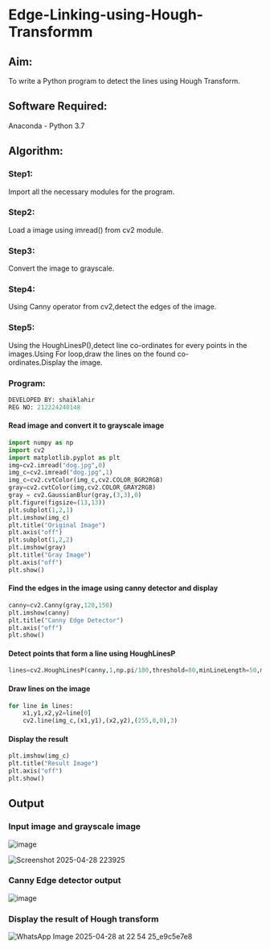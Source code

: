 # Edge-Linking-using-Hough-Transformm
## Aim:
To write a Python program to detect the lines using Hough Transform.

## Software Required:
Anaconda - Python 3.7

## Algorithm:
### Step1:

Import all the necessary modules for the program.
### Step2:

Load a image using imread() from cv2 module.
### Step3:

Convert the image to grayscale.
### Step4:

Using Canny operator from cv2,detect the edges of the image.
### Step5:

Using the HoughLinesP(),detect line co-ordinates for every points in the images.Using For loop,draw the lines on the found co-ordinates.Display the image.

### Program:
```python
DEVELOPED BY: shaiklahir
REG NO: 212224240148
```
#### Read image and convert it to grayscale image
```python
import numpy as np
import cv2
import matplotlib.pyplot as plt
img=cv2.imread("dog.jpg",0)
img_c=cv2.imread("dog.jpg",1)
img_c=cv2.cvtColor(img_c,cv2.COLOR_BGR2RGB)
gray=cv2.cvtColor(img,cv2.COLOR_GRAY2RGB)
gray = cv2.GaussianBlur(gray,(3,3),0)
plt.figure(figsize=(13,13))
plt.subplot(1,2,1)
plt.imshow(img_c)
plt.title("Original Image")
plt.axis("off")
plt.subplot(1,2,2)
plt.imshow(gray)
plt.title("Gray Image")
plt.axis("off")
plt.show()
```
#### Find the edges in the image using canny detector and display
```python
canny=cv2.Canny(gray,120,150)
plt.imshow(canny)
plt.title("Canny Edge Detector")
plt.axis("off")
plt.show()
```
#### Detect points that form a line using HoughLinesP
```python
lines=cv2.HoughLinesP(canny,1,np.pi/180,threshold=80,minLineLength=50,maxLineGap=250)
```
#### Draw lines on the image
```python
for line in lines:
    x1,y1,x2,y2=line[0]
    cv2.line(img_c,(x1,y1),(x2,y2),(255,0,0),3)
```
#### Display the result
```python
plt.imshow(img_c)
plt.title("Result Image")
plt.axis("off")
plt.show()
```
## Output

### Input image and grayscale image
![image](https://github.com/user-attachments/assets/29e8dea8-6790-4b50-9996-a93c42c6e9f1)


![Screenshot 2025-04-28 223925](https://github.com/user-attachments/assets/2782b1e8-0e95-4a20-8145-844ab8b18ba2)

### Canny Edge detector output
![image](https://github.com/user-attachments/assets/ba652bcb-0d23-4d07-b708-caf7faf46450)

### Display the result of Hough transform
![WhatsApp Image 2025-04-28 at 22 54 25_e9c5e7e8](https://github.com/user-attachments/assets/3a8e6df5-7d01-4765-b457-106e00cdb22a)

